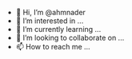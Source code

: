 - 👋 Hi, I’m @ahmnader
- 👀 I’m interested in ...
- 🌱 I’m currently learning ...
- 💞️ I’m looking to collaborate on ...
- 📫 How to reach me ...

<!---
ahmnader/ahmnader is a ✨ special ✨ repository because its `README.md` (this file) appears on your GitHub profile.
You can click the Preview link to take a look at your changes.
--->
